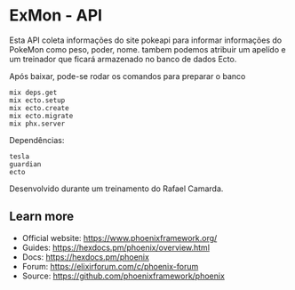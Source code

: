 # ExMon - API
Esta API coleta informações do site pokeapi para informar informações do PokeMon como peso, poder, nome. tambem podemos atribuir um apelído e um treinador que ficará armazenado no banco de dados Ecto.

Após baixar, pode-se rodar os comandos para preparar o banco
```
mix deps.get
mix ecto.setup
mix ecto.create
mix ecto.migrate
mix phx.server
```


Dependências:
```
tesla 
guardian
ecto
```

Desenvolvido durante um treinamento do Rafael Camarda.




## Learn more

  * Official website: https://www.phoenixframework.org/
  * Guides: https://hexdocs.pm/phoenix/overview.html
  * Docs: https://hexdocs.pm/phoenix
  * Forum: https://elixirforum.com/c/phoenix-forum
  * Source: https://github.com/phoenixframework/phoenix
